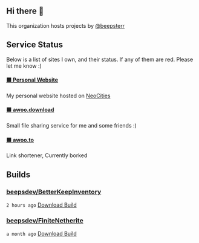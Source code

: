 ## Hi there 👋

This organization hosts projects by [@beepsterr](https://github.com/BeepSterr)
## Service Status
Below is a list of sites I own, and their status. 
If any of them are red. Please let me know :)


#### [🟩 Personal Website](https://beeps.dev)

My personal website hosted on [NeoCities](https://neocities.org/)
#### [🟩 awoo.download](https://awoo.download)

Small file sharing service for me and some friends :)
#### [🟩 awoo.to](https://awoo.to)

Link shortener, Currently borked

## Builds
### [beepsdev/BetterKeepInventory](https://github.com/beepsdev/BetterKeepInventory)

`2 hours ago` [Download Build](https://github.com/beepsdev/BetterKeepInventory/suites/6717827069/artifacts/256191047)
### [beepsdev/FiniteNetherite](https://github.com/beepsdev/FiniteNetherite)

`a month ago` [Download Build](https://github.com/beepsdev/FiniteNetherite/suites/6362450050/artifacts/229833502)

